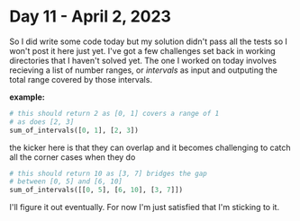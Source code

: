 # Day 11 - April 2, 2023

So I did write some code today but my solution didn't pass all the tests so I won't post it here just yet. I've got a few challenges set back in working directories that I haven't solved yet. The one I worked on today involves recieving a list of number ranges, or _intervals_ as input and outputing the total range covered by those intervals.

**example:**

```python
# this should return 2 as [0, 1] covers a range of 1
# as does [2, 3]
sum_of_intervals([0, 1], [2, 3])
```

the kicker here is that they can overlap and it becomes challenging to catch all the corner cases when they do

```python
# this should return 10 as [3, 7] bridges the gap
# between [0, 5] and [6, 10]
sum_of_intervals([[0, 5], [6, 10], [3, 7]])
```

I'll figure it out eventually. For now I'm just satisfied that I'm sticking to it.

